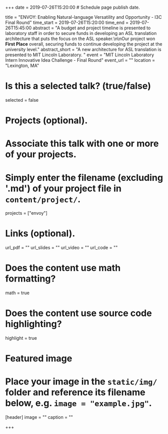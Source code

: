 +++
date = 2019-07-26T15:20:00  # Schedule page publish date.

title = "ENVOY: Enabling Natural-language Versatility and Opportunity - I3C Final Round"
time_start = 2019-07-26T15:20:00
time_end = 2019-07-26T15:45:00
abstract = "A budget and project timeline is presented to laboratory staff in order to secure funds in developing an ASL translation architecture that puts the focus on the ASL speaker.\n\nOur project won <b>First Place</b> overall, securing funds to continue developing the project at the university level." 
abstract_short = "A new architecture for ASL translation is presented to MIT Lincoln Laboratory. "
event = "MIT Lincoln Laboratory Intern Innovative Idea Challenge - Final Round"
event_url = ""
location = "Lexington, MA"

# Is this a selected talk? (true/false)
selected = false

# Projects (optional).
#   Associate this talk with one or more of your projects.
#   Simply enter the filename (excluding '.md') of your project file in `content/project/`.
projects = ["envoy"]

# Links (optional).
url_pdf = ""
url_slides = ""
url_video = ""
url_code = ""

# Does the content use math formatting?
math = true

# Does the content use source code highlighting?
highlight = true

# Featured image
# Place your image in the `static/img/` folder and reference its filename below, e.g. `image = "example.jpg"`.
[header]
image = ""
caption = ""

+++


